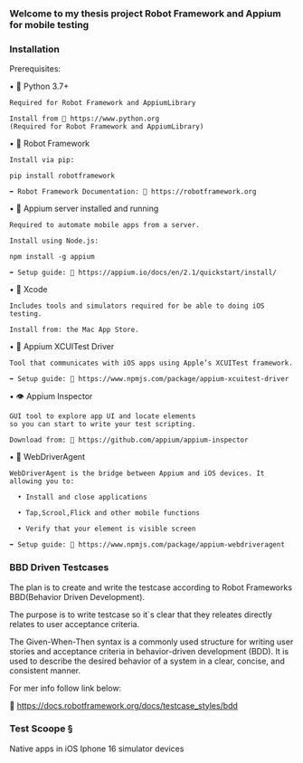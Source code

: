 
### Welcome to my thesis project Robot Framework and Appium for mobile testing 

### Installation 

Prerequisites:

• 🐍 Python 3.7+
  
    Required for Robot Framework and AppiumLibrary

    Install from 🔗 https://www.python.org
    (Required for Robot Framework and AppiumLibrary)

• 🤖 Robot Framework 
  
    Install via pip:

    pip install robotframework

    ➡️ Robot Framework Documentation: 🔗 https://robotframework.org
  
• 🚀 Appium server installed and running 
    
    Required to automate mobile apps from a server. 

    Install using Node.js:

    npm install -g appium

    ➡️ Setup guide: 🔗 https://appium.io/docs/en/2.1/quickstart/install/

• 🧰 Xcode
    
    Includes tools and simulators required for be able to doing iOS testing.
  
    Install from: the Mac App Store.

• 🧪 Appium XCUITest Driver
    
    Tool that communicates with iOS apps using Apple’s XCUITest framework.

    ➡️ Setup guide: 🔗 https://www.npmjs.com/package/appium-xcuitest-driver

• 👁 Appium Inspector 
    
    GUI tool to explore app UI and locate elements 
    so you can start to write your test scripting.
  
    Download from: 🔗 https://github.com/appium/appium-inspector

• 🧩 WebDriverAgent 
  
    WebDriverAgent is the bridge between Appium and iOS devices. It allowing you to:
  
      • Install and close applications 

      • Tap,Scrool,Flick and other mobile functions 

      • Verify that your element is visible screen

    ➡️ Setup guide: 🔗 https://www.npmjs.com/package/appium-webdriveragent

### BBD Driven Testcases 

The plan is to create and write the testcase according to Robot Frameworks BBD(Behavior Driven Development). 

The purpose is to write testcase so it`s clear that they releates directly relates to user acceptance criteria. 

The Given-When-Then syntax is a commonly used structure for writing user stories and acceptance criteria in behavior-driven development (BDD). It is used to describe the desired behavior of a system in a clear, concise, and consistent manner.

For mer info follow link below: 

🔗 https://docs.robotframework.org/docs/testcase_styles/bdd


### Test Scoope §

Native apps in iOS Iphone 16 simulator devices 






